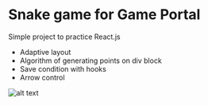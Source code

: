 # Snake game for Game Portal

Simple project to practice React.js
- Adaptive layout
- Algorithm of generating points on div block
- Save condition with hooks
- Arrow control

![alt text](https://anton.belstu.by/sn.gif)
